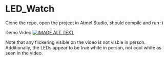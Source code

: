 # LED_Watch

Clone the repo, open the project in Atmel Studio, should compile and run :)

Demo Video
[![IMAGE ALT TEXT](http://img.youtube.com/vi/H4b1qOutLiI/0.jpg)](http://www.youtube.com/watch?v=H4b1qOutLiI "LED Watch Demo")

Note that any flickering visible on the video is not visble in person.  Additionally, the LEDs appear to be true white in person, not cool white as seen in the video.
